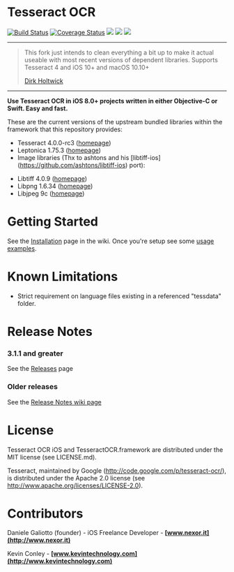 Tesseract OCR
=================

[![Build Status](https://travis-ci.org/gali8/Tesseract-OCR-iOS.svg?branch=master)](https://travis-ci.org/gali8/Tesseract-OCR-iOS) [![Coverage Status](https://img.shields.io/coveralls/gali8/Tesseract-OCR-iOS.svg)](https://coveralls.io/r/gali8/Tesseract-OCR-iOS) [![](https://img.shields.io/cocoapods/v/TesseractOCRiOS.svg)](http://cocoapods.org/?q=tesseractocrios) [![](https://img.shields.io/cocoapods/p/TesseractOCRiOS.svg)](http://cocoapods.org/?q=tesseractocrios)  [![](https://img.shields.io/cocoapods/l/TesseractOCRiOS.svg)](https://github.com/gali8/Tesseract-OCR-iOS/blob/master/LICENSE.md)

---

> This fork just intends to clean everything a bit up to make it actual useable with most recent versions of dependent libraries. Supports Tesseract 4 and iOS 10+ and macOS 10.10+
>
> [Dirk Holtwick](https://holtwick.de)

---

**Use Tesseract OCR in iOS 8.0+ projects written in either Objective-C or Swift.
Easy and fast.**

These are the current versions of the upstream bundled libraries within the framework that this repository provides:

* Tesseract 4.0.0-rc3 ([homepage](https://code.google.com/p/tesseract-ocr/))
* Leptonica 1.75.3 ([homepage](http://leptonica.org/))
* Image libraries (Thx to ashtons and his [libtiff-ios] (https://github.com/ashtons/libtiff-ios) port):
- Libtiff 4.0.9 ([homepage](http://www.remotesensing.org/libtiff/))
- Libpng 1.6.34 ([homepage](http://www.libpng.org/pub/png/libpng.html))
- Libjpeg 9c ([homepage](http://libjpeg.sourceforge.net/))


Getting Started
=================
See the [Installation](https://github.com/gali8/Tesseract-OCR-iOS/wiki/Installation) page in the wiki. Once you're setup see some [usage examples](https://github.com/gali8/Tesseract-OCR-iOS/wiki/Using-Tesseract-OCR-iOS).


Known Limitations
=================

- Strict requirement on language files existing in a referenced "tessdata" folder.


Release Notes
=================

### 3.1.1 and greater

See the [Releases](https://github.com/gali8/Tesseract-OCR-iOS/releases) page

### Older releases

See the [Release Notes wiki page](https://github.com/gali8/Tesseract-OCR-iOS/wiki/Release-Notes)


License
=================

Tesseract OCR iOS and TesseractOCR.framework are distributed under the MIT
license (see LICENSE.md).

Tesseract, maintained by Google (http://code.google.com/p/tesseract-ocr/), is
distributed under the Apache 2.0 license (see
http://www.apache.org/licenses/LICENSE-2.0).


Contributors
=================

Daniele Galiotto (founder) - iOS Freelance Developer -
**[www.nexor.it](http://www.nexor.it)**

Kevin Conley - **[www.kevintechnology.com](http://www.kevintechnology.com)**

